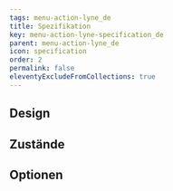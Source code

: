 ```yaml
---
tags: menu-action-lyne_de
title: Spezifikation
key: menu-action-lyne-specification_de
parent: menu-action-lyne_de
icon: specification
order: 2
permalink: false
eleventyExcludeFromCollections: true
---
```


## Design 

## Zustände

## Optionen


